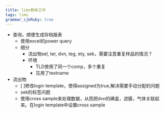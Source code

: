 ```yaml
---
title: lims剩余工作 
tags: lims
grammar_cjkRuby: true
---
```


 - 查询，顺便生成存档报表
   - 使用excel的power query
   - 细分
     - 流出物sel, ter, dvn, teg, ety, sek，需要注意重复样品的情况？
     - 环境
       - TLD使用了同一个comp，多个重复
       - 氚用了testname
 - 流出物
   - [ ]修改login template，使得assigned为true,解决需要手动分配的问题
   - sek的标签问题
   - 使用cross sample来处理数据，从而把dvn的碘盒，滤膜，气体关联起来。在login template中设置cross sample

